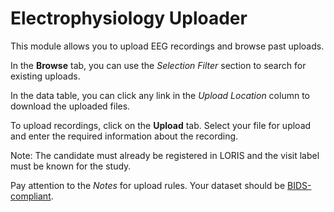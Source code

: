 # Electrophysiology Uploader

This module allows you to upload EEG recordings and browse past uploads.

In the **Browse** tab, you can use the *Selection Filter* section to search for existing uploads.

In the data table, you can click any link in the *Upload Location* column to download the uploaded files.

To upload recordings, click on the **Upload** tab. Select your file for upload and enter the required information about the recording.

Note: The candidate must already be registered in LORIS and the visit label must be known for the study.

Pay attention to the *Notes* for upload rules. Your dataset should be [BIDS-compliant](https://bids-specification.readthedocs.io).
